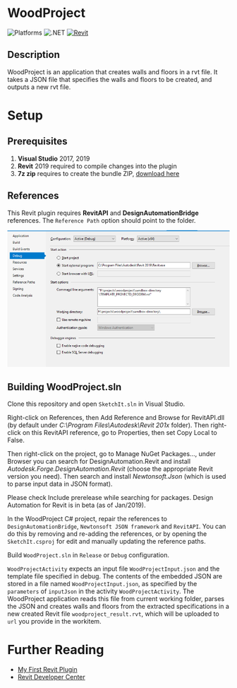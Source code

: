 # WoodProject

![Platforms](https://img.shields.io/badge/Plugins-Windows-lightgray.svg)
![.NET](https://img.shields.io/badge/.NET%20Framework-4.7-blue.svg)
[![Revit](https://img.shields.io/badge/Revit-2019-lightblue.svg)](http://developer.autodesk.com/)

## Description

WoodProject is an application that creates walls and floors in a rvt file. It takes a JSON file that specifies the walls and floors to be created, and outputs a new rvt file.

# Setup

## Prerequisites

1. **Visual Studio** 2017, 2019
2. **Revit** 2019 required to compile changes into the plugin
3. **7z zip** requires to create the bundle ZIP, [download here](https://www.7-zip.org/)

## References

This Revit plugin requires **RevitAPI** and **DesignAutomationBridge** references. The `Reference Path` option should point to the folder.

![](./reference_path.png)


## Building WoodProject.sln

Clone this repository and open `SketchIt.sln` in Visual Studio.

Right-click on References, then Add Reference and Browse for RevitAPI.dll (by default under _C:\Program Files\Autodesk\Revit 201x_ folder). Then right-click on this RevitAPI reference, go to Properties, then set Copy Local to False.

Then right-click on the project, go to Manage NuGet Packages..., under Browser you can search for DesignAutomation.Revit and install _Autodesk.Forge.DesignAutomation.Revit_ (choose the appropriate Revit version you need). Then search and install _Newtonsoft.Json_ (which is used to parse input data in JSON format).

Please check Include prerelease while searching for packages. Design Automation for Revit is in beta (as of Jan/2019). 

In the WoodProject C# project, repair the references to `DesignAutomationBridge`, `Newtonsoft JSON framework` and `RevitAPI`.  You can do this by removing and re-adding the references, or by opening the `SketchIt.csproj` for edit and manually updating the reference paths.

Build `WoodProject.sln` in `Release` or `Debug` configuration.


`WoodProjectActivity` expects an input file `WoodProjectInput.json` and the template file specified in debug. The contents of the embedded JSON are stored in a file named `WoodProjectInput.json`, as specified by the `parameters` of `inputJson` in the activity `WoodProjectActivity`. The WoodProject application reads this file from current working folder, parses the JSON and creates walls and floors from the extracted specifications in a new created Revit file `woodproject_result.rvt`, which will be uploaded to `url` you provide in the workitem.



# Further Reading

- [My First Revit Plugin](https://knowledge.autodesk.com/support/revit-products/learn-explore/caas/simplecontent/content/my-first-revit-plug-overview.html)
- [Revit Developer Center](https://www.autodesk.com/developer-network/platform-technologies/revit)
